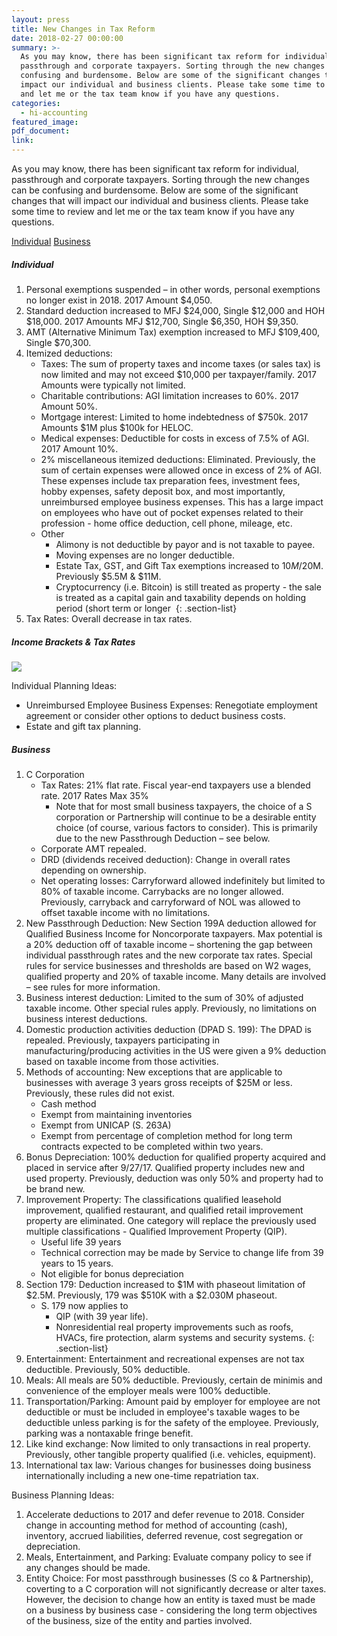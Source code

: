 ```yaml
---
layout: press
title: New Changes in Tax Reform
date: 2018-02-27 00:00:00
summary: >-
  As you may know, there has been significant tax reform for individual,
  passthrough and corporate taxpayers. Sorting through the new changes can be
  confusing and burdensome. Below are some of the significant changes that will
  impact our individual and business clients. Please take some time to review
  and let me or the tax team know if you have any questions.
categories:
  - hi-accounting
featured_image:
pdf_document:
link:
---
```


As you may know, there has been significant tax reform for individual, passthrough and corporate taxpayers. Sorting through the new changes can be confusing and burdensome. Below are some of the significant changes that will impact our individual and business clients. Please take some time to review and let me or the tax team know if you have any questions.

<div class="post-buttons">
  <a href="#individual" class="button">Individual</a>
  <a href="#business" class="button">Business</a>
</div>

##### Individual

1. Personal exemptions suspended – in other words, personal exemptions no longer exist in 2018. 2017 Amount $4,050.
2. Standard deduction increased to MFJ $24,000, Single $12,000 and HOH $18,000. 2017 Amounts MFJ $12,700, Single $6,350, HOH $9,350.
3. AMT (Alternative Minimum Tax) exemption increased to MFJ $109,400, Single $70,300.
4. Itemized deductions:
   * Taxes: The sum of property taxes and income taxes (or sales tax) is now limited and may not exceed $10,000 per taxpayer/family. 2017 Amounts were typically not limited.
   * Charitable contributions: AGI limitation increases to 60%. 2017 Amount 50%.
   * Mortgage interest: Limited to home indebtedness of $750k. 2017 Amounts $1M plus $100k for HELOC.
   * Medical expenses: Deductible for costs in excess of 7.5% of AGI. 2017 Amount 10%.
   * 2% miscellaneous itemized deductions: Eliminated. Previously, the sum of certain expenses were allowed once in excess of 2% of AGI. These expenses include tax preparation fees, investment fees, hobby expenses, safety deposit box, and most importantly, unreimbursed employee business expenses. This has a large impact on employees who have out of pocket expenses related to their profession - home office deduction, cell phone, mileage, etc.
   * Other
     * Alimony is not deductible by payor and is not taxable to payee.
     * Moving expenses are no longer deductible.
     * Estate Tax, GST, and Gift Tax exemptions increased to $10M/$20M. Previously $5.5M & $11M.
     * Cryptocurrency (i.e. Bitcoin) is still treated as property - the sale is treated as a capital gain and taxability depends on holding period (short term or longer&nbsp;
     {: .section-list}
5. Tax Rates: Overall decrease in tax rates.

##### Income Brackets & Tax Rates

![](/uploads/versions/2018-tax-chart---x----969-906x---.png)

<div class="sub-section">
  <p>Individual Planning Ideas:</p>
  <ul>
    <li>Unreimbursed Employee Business Expenses: Renegotiate employment agreement or consider other options to deduct business costs.</li>
    <li>Estate and gift tax planning.</li>
  </ul>
</div>

##### Business

1. C Corporation
   * Tax Rates: 21% flat rate. Fiscal year-end taxpayers use a blended rate. 2017 Rates Max 35%
     * Note that for most small business taxpayers, the choice of a S corporation or Partnership will continue to be a desirable entity choice (of course, various factors to consider). This is primarily due to the new Passthrough Deduction – see below.
   * Corporate AMT repealed.
   * DRD (dividends received deduction): Change in overall rates depending on ownership.
   * Net operating losses: Carryforward allowed indefinitely but limited to 80% of taxable income. Carrybacks are no longer allowed. Previously, carryback and carryforward of NOL was allowed to offset taxable income with no limitations.
2. New Passthrough Deduction: New Section 199A deduction allowed for Qualified Business Income for Noncorporate taxpayers. Max potential is a 20% deduction off of taxable income – shortening the gap between individual passthrough rates and the new corporate tax rates. Special rules for service businesses and thresholds are based on W2 wages, qualified property and 20% of taxable income. Many details are involved – see rules for more information.
3. Business interest deduction: Limited to the sum of 30% of adjusted taxable income. Other special rules apply. Previously, no limitations on business interest deductions.
4. Domestic production activities deduction (DPAD S. 199): The DPAD is repealed. Previously, taxpayers participating in manufacturing/producing activities in the US were given a 9% deduction based on taxable income from those activities.
5. Methods of accounting: New exceptions that are applicable to businesses with average 3 years gross receipts of $25M or less. Previously, these rules did not exist.
   * Cash method
   * Exempt from maintaining inventories
   * Exempt from UNICAP (S. 263A)
   * Exempt from percentage of completion method for long term contracts expected to be completed within two years.
6. Bonus Depreciation: 100% deduction for qualified property acquired and placed in service after 9/27/17. Qualified property includes new and used property. Previously, deduction was only 50% and property had to be brand new.
7. Improvement Property: The classifications qualified leasehold improvement, qualified restaurant, and qualified retail improvement property are eliminated. One category will replace the previously used multiple classifications - Qualified Improvement Property (QIP).
   * Useful life 39 years
   * Technical correction may be made by Service to change life from 39 years to 15 years.
   * Not eligible for bonus depreciation
8. Section 179: Deduction increased to $1M with phaseout limitation of $2.5M. Previously, 179 was $510K with a $2.030M phaseout.
   * S. 179 now applies to
     * QIP (with 39 year life).
     * Nonresidential real property improvements such as roofs, HVACs, fire protection, alarm systems and security systems.
     {: .section-list}
9. Entertainment: Entertainment and recreational expenses are not tax deductible. Previously, 50% deductible.
10. Meals: All meals are 50% deductible. Previously, certain de minimis and convenience of the employer meals were 100% deductible.
11. Transportation/Parking: Amount paid by employer for employee are not deductible or must be included in employee's taxable wages to be deductible unless parking is for the safety of the employee. Previously, parking was a nontaxable fringe benefit.
12. Like kind exchange: Now limited to only transactions in real property. Previously, other tangible property qualified (i.e. vehicles, equipment).
13. International tax law: Various changes for businesses doing business internationally including a new one-time repatriation tax.

<div class="sub-section">
  <p>Business Planning Ideas:</p>
  <ol>
    <li>Accelerate deductions to 2017 and defer revenue to 2018. Consider change in accounting method for method of accounting (cash), inventory, accrued liabilities, deferred revenue, cost segregation or depreciation.</li>
    <li>Meals, Entertainment, and Parking: Evaluate company policy to see if any changes should be made.</li>
    <li>Entity Choice: For most passthrough businesses (S co &amp; Partnership), coverting to a C corporation will not significantly decrease or alter taxes. However, the decision to change how an entity is taxed must be made on a business by business case - considering the long term objectives of the business, size of the entity and parties involved.</li>
  </ol>
</div>